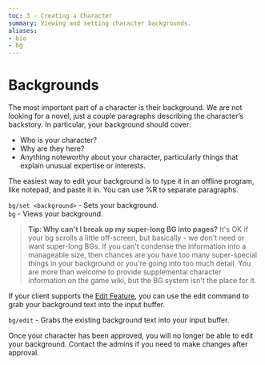 ```yaml
---
toc: 3 - Creating a Character
summary: Viewing and setting character backgrounds.
aliases:
- bio
- bg
---
```

# Backgrounds

The most important part of a character is their background. We are not looking for a novel, just a couple paragraphs describing the character’s backstory.  In particular, your background should cover:

* Who is your character?
* Why are they here?
* Anything noteworthy about your character, particularly things that explain unusual expertise or interests.

The easiest way to edit your background is to type it in an offline program, like notepad, and paste it in.  You can use \%R to separate paragraphs.

`bg/set <background>` - Sets your background.  
`bg` - Views your background.

> **Tip: Why can't I break up my super-long BG into pages?** It's OK if your bg scrolls a little off-screen, but basically - we don't need or want super-long BGs. If you can't condense the information into a manageable size, then chances are you have too many super-special things in your background or you're going into too much detail.  You are more than welcome to provide supplemental character information on the game wiki, but the BG system isn't the place for it.  

If your client supports the [Edit Feature](/help/edit), you can use the edit command to grab your background text into the input buffer.

`bg/edit` - Grabs the existing background text into your input buffer.

Once your character has been approved, you will no longer be able to edit your background.  Contact the admins if you need to make changes after approval.

